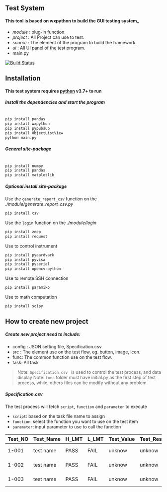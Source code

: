 ## Test System
#### This tool is based on wxpython to build the GUI testing system_
- _module_ :  plug-in function.
- _project_ : All Project can use to test.
- _source_ :  The element of the program to build the framework. 
- _ui_ : All UI panel of the test program.
- main.py

[![Build Status](https://travis-ci.org/joemccann/dillinger.svg?branch=master)](https://travis-ci.org/joemccann/dillinger)
## Installation
#### This test system requires  [python](https://www.python.org/downloads/)  v3.7+ to run
##### Install the dependencies and start the program
#
```sh
pip install pandas
pip install wxpython
pip install pypubsub
pip install ObjectListView
python main.py
```
##### General  site-package
#
```sh
pip install numpy
pip install pandas
pip install matplotlib
```
##### Optional install site-package
Use the `generate_report_csv` function on the  _./module/generate_report_csv.py_ 
```sh
pip install csv
```
Use the `login` function on the  _./module/login_ 
```sh
pip install zeep
pip install request
```
Use to control instrument
```sh
pip install pyaardvark
pip install pyvisa
pip install pyserial
pip install opencv-python
```
Use to remote SSH connection
```sh
pip install paramiko
```
Use to math computation
```sh
pip install scipy
```


## How to create new project
##### Create new project need to include:
- config : JSON setting file, Specification.csv 
- src : The element use on the test flow, eg. button, image, icon.
- func: The common function use on the test flow.
- task: All task 

> Note: `Specification.csv ` is used to control the test process, and data display
> Note: `func` folder must have initial.py as the first step of test process, while, others files can be modify without any problem.

##### Specification.csv
The test process will fetch `script`, `function` and `parameter` to execute
- `script`: based on the task file name to assign
- `function`: select the function you want to use on the test item 
- `parameter`: input parameter to use to call the function

| Test_NO |	Test_Name |	H_LMT |	L_LMT |	Test_Value | Test_Result |	Unit |	Class | Compare	| Code | Script | Function |
| ------ | ------ | ------ | ------ | ------ | ------ | ------ | ------ | ------ | ------ | ------ | ------ |
| 1-001 | test name | PASS | FAIL | unknow | unknow | NA | test class | EQS | E1001 | `script` | `function` |
| 1-002 | test name | PASS | FAIL | unknow | unknow | NA | test class | EQS | E1002 | `script` | `function` | 
| 1-003 | test name | PASS | FAIL | unknow | unknow | NA | test class | EQS | E1003 | `script` | `function` |

























